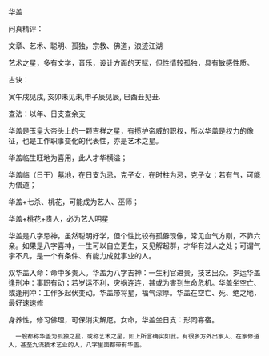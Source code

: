 华盖

问真精评：

文章、艺术、聪明、孤独，宗教、佛道，浪迹江湖

艺术之星，多有文学，音乐，设计方面的天赋，但性情较孤独，具有敏感性质。

古诀：

寅午戌见戌, 亥卯未见未,申子辰见辰, 巳酉丑见丑.

查法：以年、日支查余支

华盖是玉皇大帝头上的一颗吉祥之星，有揽护帝威的职权，所以华盖是权力的像征，也是工作职事变化的代表性，亦是艺术之星。

华盖临生旺地为喜用，此人才华横溢；

华盖临（日干）墓地，在日支为忌，克子女，在时柱为忌，克子女；若有气，可能为僧道；

华盖+七杀、桃花，可能成为艺人、巫师；

华盖+桃花+贵人，必为艺人明星

华盖是八字忌神，虽然聪明好学，但个性比较有孤僻现像，常见血气方刚，不靠六亲。如果是八字喜神，一生可以自立更生，又见解超群，才华有过人之处；可谓气宇不凡，是一个有条件、有能力成就事业的人。

双华盖入命：命中多贵人。华盖为八字吉神：一生利官进贵，技艺出众。岁运华盖逢刑冲：事职有动；若岁运不利，灾祸连连，甚或为害到生命危机。华盖坐空亡、或逢刑冲：工作多起伏变动。华盖带将星，福气深厚。华盖在空亡、死、绝之地，最好速速修

身养性，修习佛理，可保消灾解厄。女命，华盖坐日支：形同寡宿。

      一般都称华盖为孤独之星，或称艺术之星，如上所言确实如此。有很多方外出家人、在家修道人，甚至九流技术艺业的人，八字里面都带有华盖。

